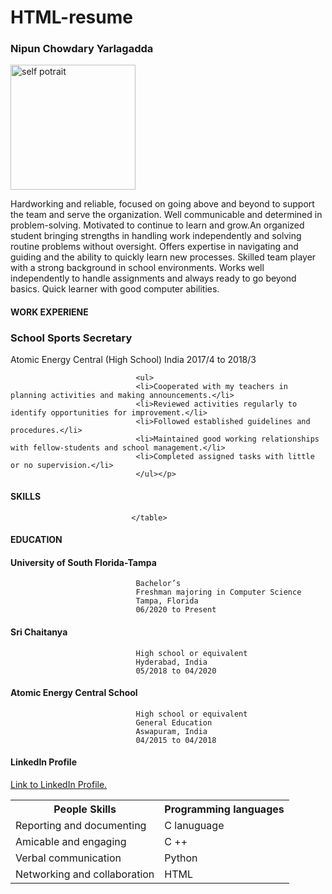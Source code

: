 # HTML-resume
<html>

<head>
   <link rel="stylesheet" href="styles/index.css">
</head>

<body>

   <title>CIRICULLUM VITAE</title>
   <h3>
      <b>Nipun Chowdary Yarlagadda</b>
   </h3>
   <a href="https://media-exp1.licdn.com/dms/image/C5603AQHl6mEgJj1LbA/profile-displayphoto-shrink_800_800/0/1624923539558?e=1630540800&v=beta&t=rhcujluH9ptY4XVMomYK6Jw41vlpE9EGZhr6Z-F4K_0">
      <img src="https://media-exp1.licdn.com/dms/image/C5603AQHl6mEgJj1LbA/profile-displayphoto-shrink_800_800/0/1624923539558?e=1630540800&v=beta&t=rhcujluH9ptY4XVMomYK6Jw41vlpE9EGZhr6Z-F4K_0" alt="self potrait" width="200" height="200">
   </a>

<div class="content-container">
   <p class="content">
   Hardworking and reliable, focused on going above and beyond to support the team and serve the organization. Well communicable and determined in problem-solving. Motivated to continue to learn and grow.An organized student bringing strengths in handling work independently and solving routine problems without oversight. Offers expertise in  navigating and guiding and the ability to quickly learn new processes. Skilled team player with a strong background in school environments. Works well independently to handle assignments and always ready to go beyond basics. Quick learner with good computer abilities.
   </p>
</div>

<h4>WORK EXPERIENE</h4> 

<h3>School Sports Secretary</h3>
<p>Atomic Energy Central (High School) India 2017/4 to 2018/3


                                <ul>
                                <li>Cooperated with my teachers in planning activities and making announcements.</li>
                                <li>Reviewed activities regularly to identify opportunities for improvement.</li>
                                <li>Followed established guidelines and procedures.</li>
                                <li>Maintained good working relationships with fellow-students and school management.</li>
                                <li>Completed assigned tasks with little or no supervision.</li>                               
                                </ul></p>

<h4><b>SKILLS</b></h4><p>      
                               <table class="styled">
                                <tr>   
                                <th>People Skills </th>
                                <th>Programming languages</th>
                                </tr>
                                <tr>
                                <td>  
                                 Reporting and documenting
                                    </td><td>C lanuguage</td></tr>
                                 <tr><td>
                                 Amicable and engaging
                                    </td><td>C ++</td></tr>
                                    <tr>   
                                    <td> 
                                 Verbal communication
                                    </td><td>Python</td></tr>
                                    <tr><td>
                                 Networking and collaboration
                                    </td><td>HTML</td></tr>
                                    </p>
                           
                                   
                                
                               </table>
<h4><b>EDUCATION</b><h4>             
<h4>                               University of South Florida-Tampa</h4>

                                Bachelor’s
                                Freshman majoring in Computer Science
                                Tampa, Florida
                                06/2020 to Present

                                
<h4>                               Sri Chaitanya</h4>

                                High school or equivalent
                                Hyderabad, India
                                05/2018 to 04/2020


<h4>                               Atomic Energy Central School</h4>

                                High school or equivalent
                                General Education 
                                Aswapuram, India
                                04/2015 to 04/2018

<h4><b>LinkedIn Profile</b></h4>
<a target="_blank" href="https://www.linkedin.com/in/nipun-chowdary-yarlagadda-27b3761a7/">Link to LinkedIn Profile.</a>                                

</body>

</html>
